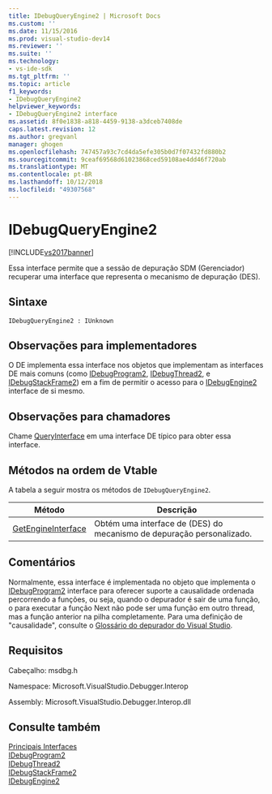 ```yaml
---
title: IDebugQueryEngine2 | Microsoft Docs
ms.custom: ''
ms.date: 11/15/2016
ms.prod: visual-studio-dev14
ms.reviewer: ''
ms.suite: ''
ms.technology:
- vs-ide-sdk
ms.tgt_pltfrm: ''
ms.topic: article
f1_keywords:
- IDebugQueryEngine2
helpviewer_keywords:
- IDebugQueryEngine2 interface
ms.assetid: 8f0e1838-a818-4459-9138-a3dceb7408de
caps.latest.revision: 12
ms.author: gregvanl
manager: ghogen
ms.openlocfilehash: 747457a93c7cd4da5efe305b0d7f07432fd880b2
ms.sourcegitcommit: 9ceaf69568d61023868ced59108ae4dd46f720ab
ms.translationtype: MT
ms.contentlocale: pt-BR
ms.lasthandoff: 10/12/2018
ms.locfileid: "49307568"
---
```

# <a name="idebugqueryengine2"></a>IDebugQueryEngine2
[!INCLUDE[vs2017banner](../../../includes/vs2017banner.md)]

Essa interface permite que a sessão de depuração SDM (Gerenciador) recuperar uma interface que representa o mecanismo de depuração (DES).  
  
## <a name="syntax"></a>Sintaxe  
  
```  
IDebugQueryEngine2 : IUnknown  
```  
  
## <a name="notes-for-implementers"></a>Observações para implementadores  
 O DE implementa essa interface nos objetos que implementam as interfaces DE mais comuns (como [IDebugProgram2](../../../extensibility/debugger/reference/idebugprogram2.md), [IDebugThread2](../../../extensibility/debugger/reference/idebugthread2.md), e [IDebugStackFrame2](../../../extensibility/debugger/reference/idebugstackframe2.md)) em a fim de permitir o acesso para o [IDebugEngine2](../../../extensibility/debugger/reference/idebugengine2.md) interface de si mesmo.  
  
## <a name="notes-for-callers"></a>Observações para chamadores  
 Chame [QueryInterface](http://msdn.microsoft.com/library/62fce95e-aafa-4187-b50b-e6611b74c3b3) em uma interface DE típico para obter essa interface.  
  
## <a name="methods-in-vtable-order"></a>Métodos na ordem de Vtable  
 A tabela a seguir mostra os métodos de `IDebugQueryEngine2`.  
  
|Método|Descrição|  
|------------|-----------------|  
|[GetEngineInterface](../../../extensibility/debugger/reference/idebugqueryengine2-getengineinterface.md)|Obtém uma interface de (DES) do mecanismo de depuração personalizado.|  
  
## <a name="remarks"></a>Comentários  
 Normalmente, essa interface é implementada no objeto que implementa o [IDebugProgram2](../../../extensibility/debugger/reference/idebugprogram2.md) interface para oferecer suporte a causalidade ordenada percorrendo a funções, ou seja, quando o depurador é sair de uma função, o para executar a função Next não pode ser uma função em outro thread, mas a função anterior na pilha completamente. Para uma definição de "causalidade", consulte o [Glossário do depurador do Visual Studio](../../../extensibility/debugger/reference/visual-studio-debugger-glossary.md).  
  
## <a name="requirements"></a>Requisitos  
 Cabeçalho: msdbg.h  
  
 Namespace: Microsoft.VisualStudio.Debugger.Interop  
  
 Assembly: Microsoft.VisualStudio.Debugger.Interop.dll  
  
## <a name="see-also"></a>Consulte também  
 [Principais Interfaces](../../../extensibility/debugger/reference/core-interfaces.md)   
 [IDebugProgram2](../../../extensibility/debugger/reference/idebugprogram2.md)   
 [IDebugThread2](../../../extensibility/debugger/reference/idebugthread2.md)   
 [IDebugStackFrame2](../../../extensibility/debugger/reference/idebugstackframe2.md)   
 [IDebugEngine2](../../../extensibility/debugger/reference/idebugengine2.md)

